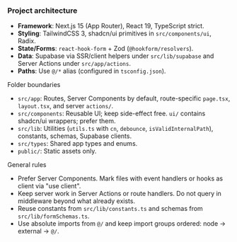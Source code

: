 ### Project architecture

- **Framework**: Next.js 15 (App Router), React 19, TypeScript strict.
- **Styling**: TailwindCSS 3, shadcn/ui primitives in `src/components/ui`, Radix.
- **State/Forms**: `react-hook-form` + Zod (`@hookform/resolvers`).
- **Data**: Supabase via SSR/client helpers under `src/lib/supabase` and Server Actions under `src/app/actions`.
- **Paths**: Use `@/*` alias (configured in `tsconfig.json`).

Folder boundaries
- `src/app`: Routes, Server Components by default, route-specific `page.tsx`, `layout.tsx`, and server `actions/`.
- `src/components`: Reusable UI; keep side-effect free. `ui/` contains shadcn/ui wrappers; prefer them.
- `src/lib`: Utilities (`utils.ts` with `cn`, `debounce`, `isValidInternalPath`), constants, schemas, Supabase clients.
- `src/types`: Shared app types and enums.
- `public/`: Static assets only.

General rules
- Prefer Server Components. Mark files with event handlers or hooks as client via "use client".
- Keep server work in Server Actions or route handlers. Do not query in middleware beyond what already exists.
- Reuse constants from `src/lib/constants.ts` and schemas from `src/lib/formSchemas.ts`.
- Use absolute imports from `@/` and keep import groups ordered: node -> external -> `@/`.

